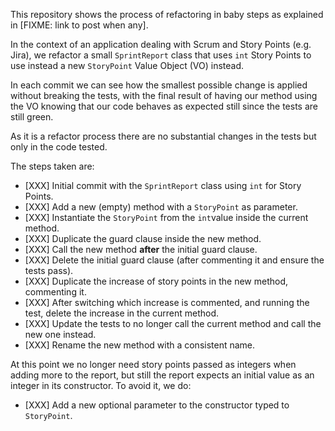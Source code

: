This repository shows the process of refactoring in baby steps as explained in [FIXME: link to post when any].

In the context of an application dealing with Scrum and Story Points (e.g. Jira), we refactor a small `SprintReport`
class that uses `int` Story Points to use instead a new `StoryPoint` Value Object (VO) instead.

In each commit we can see how the smallest possible change is applied without breaking the tests, with the final result
of having our method using the VO knowing that our code behaves as expected still since the tests are still green.

As it is a refactor process there are no substantial changes in the tests but only in the code tested.

The steps taken are:

* [XXX] Initial commit with the `SprintReport` class using `int` for Story Points.
* [XXX] Add a new (empty) method with a `StoryPoint` as parameter.
* [XXX] Instantiate the `StoryPoint` from the `int`value inside the current method.
* [XXX] Duplicate the guard clause inside the new method.
* [XXX] Call the new method **after** the initial guard clause.
* [XXX] Delete the initial guard clause (after commenting it and ensure the tests pass).
* [XXX] Duplicate the increase of story points in the new method, commenting it.
* [XXX] After switching which increase is commented, and running the test, delete the increase in the current method.
* [XXX] Update the tests to no longer call the current method and call the new one instead.
* [XXX] Rename the new method with a consistent name.

At this point we no longer need story points passed as integers when adding more to the report, but still the report expects an initial value as an integer in its constructor. To avoid it, we do:

* [XXX] Add a new optional parameter to the constructor typed to `StoryPoint`.


